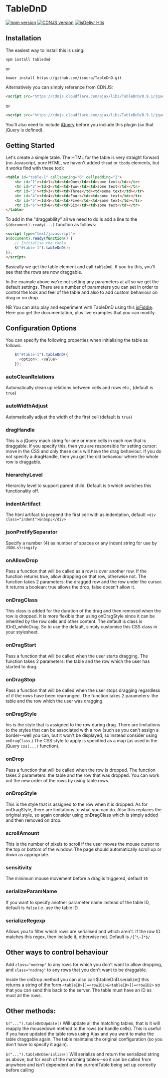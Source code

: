 # TableDnD
[![npm version](https://badge.fury.io/js/TableDnD.svg)](https://badge.fury.io/js/TableDnD)
[![CDNJS version](https://img.shields.io/cdnjs/v/TableDnD.svg)](https://cdnjs.com/libraries/TableDnD)
[![jsDelivr Hits](https://data.jsdelivr.com/v1/package/gh/isocra/TableDnD/badge?style=rounded)](https://www.jsdelivr.com/package/gh/isocra/TableDnD)

## Installation

The easiest way to install this is using:
```
npm install tablednd
```
or
```
bower install https://github.com/isocra/TableDnD.git
```
Alternatively you can simply reference from CDNJS:
```html
<script src="https://cdnjs.cloudflare.com/ajax/libs/TableDnD/0.9.1/jquery.tablednd.js" integrity="sha256-d3rtug+Hg1GZPB7Y/yTcRixO/wlI78+2m08tosoRn7A=" crossorigin="anonymous"></script>
```
or
```html
<script src="https://cdnjs.cloudflare.com/ajax/libs/TableDnD/0.9.1/jquery.tablednd.js" integrity="sha256-d3rtug+Hg1GZPB7Y/yTcRixO/wlI78+2m08tosoRn7A=" crossorigin="anonymous"></script>
```
You'll also need to include [jQuery](https://jquery.com) before you include this plugin (so that jQuery is defined).

## Getting Started

Let's create a simple table. The HTML for the table is very straight forward (no Javascript, pure HTML, we haven't added `thead` or `tbody` elements, but it works find with these too):

```html
<table id="table-1" cellspacing="0" cellpadding="2">
    <tr id="1"><td>1</td><td>One</td><td>some text</td></tr>
    <tr id="2"><td>2</td><td>Two</td><td>some text</td></tr>
    <tr id="3"><td>3</td><td>Three</td><td>some text</td></tr>
    <tr id="4"><td>4</td><td>Four</td><td>some text</td></tr>
    <tr id="5"><td>5</td><td>Five</td><td>some text</td></tr>
    <tr id="6"><td>6</td><td>Six</td><td>some text</td></tr>
</table>
```
To add in the "draggability" all we need to do is add a line to the `$(document).ready(...)` function as follows:
```html
<script type="text/javascript">
$(document).ready(function() {
    // Initialise the table
    $("#table-1").tableDnD();
});
</script>
```
Basically we get the table element and call `tableDnD`. If you try this, you'll see that the rows are now draggable.

In the example above we're not setting any parameters at all so we get the default settings. There are a number of parameters you can set in order to control the look and feel of the table and also to add custom behaviour on drag or on drop. 

NB You can also play and experiment with TableDnD using this [jsFiddle](http://jsfiddle.net/DenisHo/dxpLrcd9/embedded/result/). Here you get the documentation, plus live examples that you can modify.

## Configuration Options

You can specify the following properties when initialising the table as follows:
```javascript
    $("#table-1").tableDnD({
      <option>: <value>
    });
```

### autoCleanRelations

Automatically clean up relations between cells and rows etc., (default is `true`)

### autoWidthAdjust

Automatically adjust the width of the first cell (default is `true`)

### dragHandle

This is a jQuery mach string for one or more cells in each row that is draggable. If you
specify this, then you are responsible for setting cursor: move in the CSS and only these cells
will have the drag behaviour. If you do not specify a dragHandle, then you get the old behaviour where
the whole row is draggable.

### hierarchyLevel

Hierarchy level to support parent child. Default is `0` which switches this functionality off.

### indentArtifact

The html artifact to prepend the first cell with as indentation, default `<div class="indent">&nbsp;</div>`

### jsonPretifySeparator

Specify a number (4) as number of spaces or any indent string for use by `JSON.stringify`

### onAllowDrop
Pass a function that will be called as a row is over another row. If the function returns true, allow
dropping on that row, otherwise not. The function takes 2 parameters: the dragged row and the row under
the cursor. It returns a boolean: true allows the drop, false doesn't allow it.

### onDragClass

This class is added for the duration of the drag and then removed when the row is dropped. It is more
flexible than using onDragStyle since it can be inherited by the row cells and other content. The default
is class is tDnD_whileDrag. So to use the default, simply customise this CSS class in your
stylesheet.

### onDragStart

Pass a function that will be called when the user starts dragging. The function takes 2 parameters: the
table and the row which the user has started to drag.

### onDragStop

Pass a function that will be called when the user stops dragging regardless of if the rows have been
rearranged. The function takes 2 parameters: the table and the row which the user was dragging.

### onDragStyle

his is the style that is assigned to the row during drag. There are limitations to the styles that can be
associated with a row (such as you can't assign a border--well you can, but it won't be
displayed, so instead consider using `onDragClass`.) The CSS style to apply is specified as
a map (as used in the jQuery `css(...)` function).
 
### onDrop

Pass a function that will be called when the row is dropped. The function takes 2 parameters: the table
and the row that was dropped. You can work out the new order of the rows by using
table.rows.

### onDropStyle

This is the style that is assigned to the row when it is dropped. As for onDragStyle, there are limitations
to what you can do. Also this replaces the original style, so again consider using onDragClass which
is simply added and then removed on drop.
 
### scrollAmount

This is the number of pixels to scroll if the user moves the mouse cursor to the top or bottom of the
window. The page should automatically scroll up or down as appropriate.

### sensitivity

The minimum mouse movement before a drag is triggered, default `10`

### serializeParamName

If you want to specify another parameter name instead of the table ID, default is `false` i.e. use the table ID.

### serializeRegexp

Allows you to filter which rows are serialised and which aren't. If the row ID matches this regex, then include it,
otherwise not. Default is `/[^\-]*$/`

## Other ways to control behaviour

Add `class="nodrop"` to any rows for which you don't want to allow dropping, and `class="nodrag"` to any rows
that you don't want to be draggable.

Inside the onDrop method you can also call $.tableDnD.serialize() this returns a string of the form
`<tableID>[]=<rowID1>&<tableID>[]=<rowID2>` so that you can send this back to the server. The table must have
an ID as must all the rows.

 
## Other methods:

`$("...").tableDnDUpdate()`
Will update all the matching tables, that is it will reapply the mousedown method to the rows (or handle cells).
This is useful if you have updated the table rows using Ajax and you want to make the table draggable again.
The table maintains the original configuration (so you don't have to specify it again).

`$("...").tableDnDSerialize()`
Will serialize and return the serialized string as above, but for each of the matching tables--so it can be
called from anywhere and isn't dependent on the currentTable being set up correctly before calling
